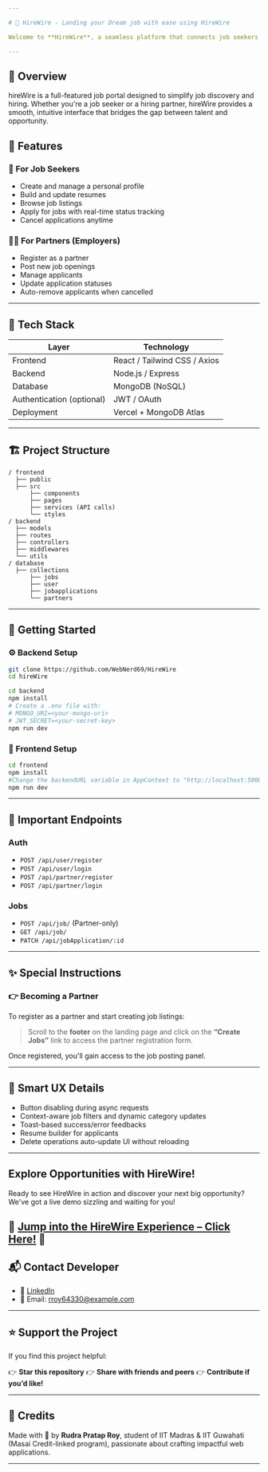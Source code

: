 ```yaml
---

# 💼 HireWire - Landing your Dream job with ease using HireWire

Welcome to **HireWire**, a seamless platform that connects job seekers with employers through an intuitive and modern interface. Whether you're an individual seeking opportunities or a company wanting to post jobs, JobSphere is built to support both experiences with ease.

---
```

## 🚀 Overview
hireWire is a full-featured job portal designed to simplify job discovery and hiring. Whether you're a job seeker or a hiring partner, hireWire provides a smooth, intuitive interface that bridges the gap between talent and opportunity.

## 🚀 Features

### 👤 For Job Seekers

* Create and manage a personal profile
* Build and update resumes
* Browse job listings
* Apply for jobs with real-time status tracking
* Cancel applications anytime

### 🧑‍💼 For Partners (Employers)

* Register as a partner
* Post new job openings
* Manage applicants
* Update application statuses
* Auto-remove applicants when cancelled

---

## 🚀 Tech Stack

| Layer                     | Technology                                      |
| ------------------------- | ----------------------------------------------- |
| Frontend                  | React / Tailwind CSS / Axios                    |
| Backend                   | Node.js / Express                               |
| Database                  | MongoDB (NoSQL)                                 |
| Authentication (optional) | JWT / OAuth                                     |
| Deployment                | Vercel + MongoDB Atlas                          |

---

## 🏗️ Project Structure

```
/ frontend
  ├── public
  ├── src
      ├── components
      ├── pages
      ├── services (API calls)
      └── styles
/ backend
  ├── models
  ├── routes
  ├── controllers
  ├── middlewares
  └── utils
/ database
  ├── collections
      ├── jobs
      ├── user
      ├── jobapplications
      └── partners
```

---

## 🧪 Getting Started

### ⚙️ Backend Setup

```bash
git clone https://github.com/WebNerd69/HireWire
cd hireWire

cd backend
npm install
# Create a .env file with:
# MONGO_URI=<your-mongo-uri>
# JWT_SECRET=<your-secret-key>
npm run dev
```

### 🎨 Frontend Setup

```bash
cd frontend
npm install
#Change the backendURL variable in AppContext to "http://localhost:5000"
npm run dev
```

---

## 📂 Important Endpoints

### Auth

* `POST /api/user/register`
* `POST /api/user/login`
* `POST /api/partner/register`
* `POST /api/partner/login`

### Jobs

* `POST /api/job/` (Partner-only)
* `GET /api/job/`
* `PATCH /api/jobApplication/:id`

---

## ✨ Special Instructions

### 👉 Becoming a Partner

To register as a partner and start creating job listings:

> Scroll to the **footer** on the landing page and click on the **“Create Jobs”** link to access the partner registration form.

Once registered, you'll gain access to the job posting panel.

---

## 🧠 Smart UX Details

* Button disabling during async requests
* Context-aware job filters and dynamic category updates
* Toast-based success/error feedbacks
* Resume builder for applicants
* Delete operations auto-update UI without reloading

---
## Explore Opportunities with HireWire!

Ready to see HireWire in action and discover your next big opportunity? We've got a live demo sizzling and waiting for you!

🚀 **[Jump into the HireWire Experience – Click Here!](https://hirewire-jqof.onrender.com)** 🌟
---


## 📬 Contact Developer

* 💼 [LinkedIn](https://www.linkedin.com/in/rudra-pratap-roy-718393248/)
* 📧 Email: [rroy64330@example.com](mailto:rroy64330@example.com)

---

## ⭐ Support the Project
If you find this project helpful:

👉 **Star this repository**
👉 **Share with friends and peers**
👉 **Contribute if you’d like!**

---

## 💬 Credits

Made with 💖 by **Rudra Pratap Roy**, student of IIT Madras & IIT Guwahati (Masai Credit-linked program), passionate about crafting impactful web applications.

---
